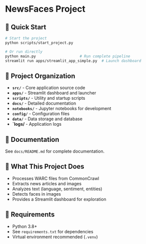 # NewsFaces Project

## 🚀 Quick Start

```bash
# Start the project
python scripts/start_project.py

# Or run directly
python main.py                    # Run complete pipeline
streamlit run apps/streamlit_app_simple.py  # Launch dashboard
```

## 📁 Project Organization

- **`src/`** - Core application source code
- **`apps/`** - Streamlit dashboard and launcher
- **`scripts/`** - Utility and startup scripts
- **`docs/`** - Detailed documentation
- **`notebooks/`** - Jupyter notebooks for development
- **`config/`** - Configuration files
- **`data/`** - Data storage and database
- **`logs/** - Application logs

## 📖 Documentation

See `docs/README.md` for complete documentation.

## 🎯 What This Project Does

- Processes WARC files from CommonCrawl
- Extracts news articles and images
- Analyzes text (language, sentiment, entities)
- Detects faces in images
- Provides a Streamlit dashboard for exploration

## 🔧 Requirements

- Python 3.8+
- See `requirements.txt` for dependencies
- Virtual environment recommended (`.venv`)
